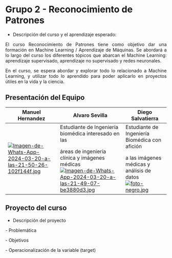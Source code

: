 # Grupo 2 - Reconocimiento de Patrones
- Descripción del curso y el aprendizaje esperado:
<p align=justify>El curso Reconocimiento de Patrones tiene como objetivo dar una formación en Machine Learning / Aprendizaje de Máquinas. Se abordará a lo largo del curso los diferentes tópicos que abarcan el Machine Learning: aprendizaje supervisado, aprendizaje no supervisado y redes neuronales.</p>
<p align=justify>En el curso, se espera abordar y explorar todo lo relacionado a Machine Learning, y utilizar todo lo aprendido para poder aplicarlo en proyectos útiles en la vida y la ciencia.</p>

## Presentación del Equipo

<div align="center">

| Manuel Hernandez | Alvaro Sevilla | Diego Salvatierra |
|-----------------------|----------------|------------------|
| [![Imagen-de-Whats-App-2024-03-20-a-las-21-50-26-102f144f.jpg](https://i.postimg.cc/W301NwdC/Imagen-de-Whats-App-2024-03-20-a-las-21-50-26-102f144f.jpg)](https://postimg.cc/Hcsg3549) |Estudiante de Ingeniería biomédica interesado en las</p> áreas de ingeniería clínica y imágenes médicas [![Imagen-de-Whats-App-2024-03-20-a-las-21-49-07-be3880d3.jpg](https://i.postimg.cc/BbsQXPD6/Imagen-de-Whats-App-2024-03-20-a-las-21-49-07-be3880d3.jpg)](https://postimg.cc/TL7XswtM)| Estudiante de Ingeniería Biomédica con afición</p> a las imágenes médicas y análisis de datos [![foto-negro.jpg](https://i.postimg.cc/ZKvmLRq5/foto-negro.jpg)](https://postimg.cc/1fSbmy6k)

</div>

## Proyecto del curso
- Descripción del proyecto
<p align=justify> </p>
- Problemática
<p align=justify> </p>
- Objetivos
<p align=justify> </p>
- Operacionalización de la variable (target)
<p align=justify> </p>
